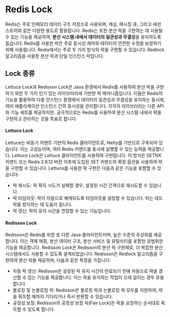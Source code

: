 # Redis Lock
Redis는 주로 인메모리 데이터 구조 저장소로 사용되며, 캐싱, 메시징 큐, 그리고 세션 스토어와 같은 다양한 용도로 활용됩니다. Redis는 또한 분산 락을 구현하는 데 사용될 수 있는 기능을 제공하여, **분산 시스템 내에서 데이터의 일관성과 무결성**을 유지하도록 돕습니다. Redis를 사용한 락은 주로 동시성 제어와 데이터의 안전한 수정을 보장하기 위해 사용됩니다. Redis에서는 주로 두 가지 방식의 락을 구현할 수 있습니다: Redlock 알고리즘을 사용한 분산 락과 단일 인스턴스 락입니다.

## Lock 종류
Lettuce Lock과 Redisson Lock은 Java 환경에서 Redis를 사용하여 분산 락을 구현하기 위한 두 가지 인기 있는 라이브러리에 기반한 락 메커니즘입니다. 이들은 Redis의 기능을 활용하여 다중 인스턴스 환경에서 데이터의 일관성과 무결성을 유지하는 동시에, 여러 애플리케이션 인스턴스 간의 동시성을 관리합니다. 각각의 라이브러리는 다른 API와 기능 세트를 제공하지만, 궁극적으로는 Redis를 사용하여 분산 시스템 내에서 락을 구현하고 관리하는 것을 목표로 합니다.

#### Lettuce Lock 
Lettuce는 비동기 이벤트 기반의 Redis 클라이언트로, Netty를 기반으로 구축되어 있습니다. 이는 고성능이며, 여러 Redis 커맨드를 동시에 실행할 수 있는 능력을 제공합니다. Lettuce Lock은 Lettuce 클라이언트를 사용하여 구현됩니다. 이 방식은 SETNX 커맨드 또는 Redis 2.6.12 버전 이후에 도입된 SET 커맨드의 확장 옵션을 사용하여 락을 구현할 수 있습니다. Lettuce를 사용한 락 구현은 다음과 같은 기능을 포함할 수 있습니다:

- 락 재시도: 락 획득 시도가 실패할 경우, 설정된 시간 간격으로 재시도할 수 있습니다.
- 락 타임아웃: 락이 자동으로 해제되도록 타임아웃을 설정할 수 있습니다. 이는 데드락을 방지하는 데 도움이 됩니다.
- 락 갱신: 락의 유지 시간을 연장할 수 있는 기능입니다.

#### Redisson Lock
Redisson은 Redis를 위한 또 다른 Java 클라이언트이며, 높은 수준의 추상화를 제공합니다. 이는 객체 매핑, 분산 데이터 구조, 분산 서비스 및 유틸리티를 포함한 광범위한 기능을 제공합니다. Redisson Lock은 Redisson의 분산 락 구현체로, 더 복잡한 분산 시스템에서도 사용할 수 있도록 설계되었습니다. Redisson은 Redlock 알고리즘을 구현하여 분산 락을 제공하며, 다음과 같은 특징을 가집니다:

- 자동 락 갱신: Redisson은 설정된 락 유지 시간이 만료되기 전에 자동으로 락을 갱신할 수 있는 기능을 제공합니다. 이는 락을 유지하는 작업이 오래 걸리는 경우 유용합니다.
- 블로킹 및 논블로킹 락: Redisson은 블로킹 락과 논블로킹 락 모두를 지원하여, 락을 획득할 때까지 기다리거나 즉시 반환할 수 있습니다.
- 공정성 보장: Redisson의 공정성 보장 락(Fair Lock)은 락을 요청하는 순서대로 획득할 수 있도록 합니다.
